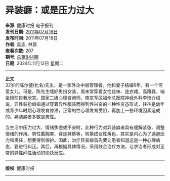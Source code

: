 # 异装癖：或是压力过大

**来源**: 健康时报 电子报刊  
**发刊日期**: [2011年07月18日](http://www.jksb.com.cn/newspaper/Html/2011-07-18/Qpaper.html)  
**发布时间**: 2011年07月18日  
**作者**: 吴志, 林晋  
**查看次数**: 207  
**期号**: [总第844期](http://www.jksb.com.cn/newspaper/Html/2011-07-18/Qpaper.html)  
**日期**: 2024年11月12日 星期二  

---

**正文**:  
32岁的陈尔健(化名)先生，是一家外企中层管理者。他和妻子结婚6年，有一个可爱女儿。可是，陈先生嗜好男扮女装，周末常穿着女性丝袜、连衣裙、高跟鞋，端坐镜前自我欣赏。国家二级心理咨询师、南京军区福州总医院神经外科李琦介绍说，异性装扮癖指通过穿着异性服装而得到性兴奋的一种性变态形式，往往是幼年或青少年时期心理发育停滞，正常的性心理发育受阻，再加上一些环境因素造成的。异装癖者多数是男性。

当生活中压力过大、情绪焦虑或不安时，此种行为对异装癖者具有缓解紧张、调整情绪的作用。男性戴胸罩、穿连袜裤等，转换成女性角色，其实是内心为了逃避压力和责任，想要得到保护。因此，治疗异装癖首先要让患者知道这是一种心理病态，要进行纠正。其后，再根据具体情况，采用联合治疗方法，让求治者形成对正常的异性间性活动的愉快反应。

---

**版权**: 健康时报

---